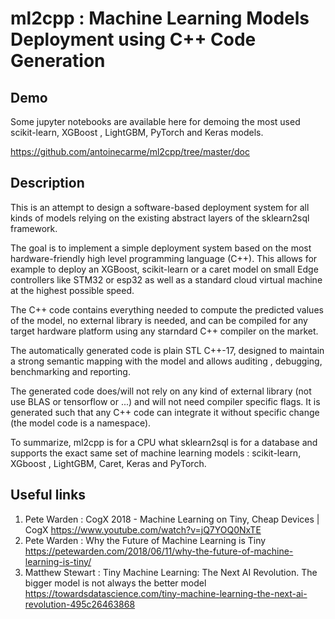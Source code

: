 # ml2cpp : Machine Learning Models Deployment using C++ Code Generation

## Demo

Some jupyter notebooks are available here for demoing the most used scikit-learn, XGBoost , LightGBM, PyTorch and Keras models.

https://github.com/antoinecarme/ml2cpp/tree/master/doc

## Description

This is an attempt to design a software-based deployment system for all kinds of models relying on the existing abstract layers of the sklearn2sql framework. 

The goal is to implement a simple deployment system based on the most hardware-friendly high level programming language (C++). This allows for example to deploy an XGBoost, scikit-learn  or a caret model  on small Edge controllers like STM32 or esp32 as well as a standard cloud virtual machine at the highest possible speed.

The C++ code contains everything needed to compute the predicted values of the model, no external library is needed, and can be compiled for any target hardware platform using any starndard C++ compiler on the market.

The automatically generated code is plain STL C++-17, designed to  maintain a strong semantic mapping with the model and allows auditing , debugging, benchmarking and reporting. 

The generated code does/will not rely on any kind of external library (not use BLAS or tensorflow or ...) and will not need compiler specific flags. It is generated such that any C++ code can integrate it without specific change (the model code is a namespace).

To summarize, ml2cpp is for a CPU what sklearn2sql is for a database and supports the exact same set of machine learning models : scikit-learn, XGboost , LightGBM, Caret, Keras and PyTorch.

## Useful links

1.  Pete Warden : CogX 2018 - Machine Learning on Tiny, Cheap Devices | CogX
  https://www.youtube.com/watch?v=jQ7YOQ0NxTE
2. Pete Warden : Why the Future of Machine Learning is Tiny
  https://petewarden.com/2018/06/11/why-the-future-of-machine-learning-is-tiny/
3. Matthew Stewart : Tiny Machine Learning: The Next AI Revolution. The bigger model is not always the better model
  https://towardsdatascience.com/tiny-machine-learning-the-next-ai-revolution-495c26463868
